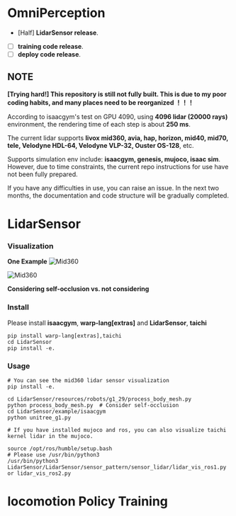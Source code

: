 # **OmniPerception**

- [Half] **LidarSensor release**.
- [ ] **training code release**.
- [ ] **deploy code release**.

## **NOTE**

**[Trying hard!] This repository is still not fully built. This is due to my poor coding habits, and many places need to be reorganized ！！！**

According to isaacgym's test on GPU 4090, using **4096 lidar (20000 rays)** environment, the rendering time of each step is about **250 ms**.

The current lidar supports **livox mid360, avia, hap, horizon, mid40, mid70, tele, Velodyne HDL-64, Velodyne VLP-32, Ouster OS-128**, etc. 

Supports simulation env include: **isaacgym, genesis, mujoco, isaac sim**. However, due to time constraints, the current repo instructions for use have not been fully prepared. 

If you have any difficulties in use, you can raise an issue. In the next two months, the documentation and code structure will be gradually completed.

# **LidarSensor**

### **Visualization**

**One Example**
![Mid360](https://github.com/aCodeDog/OmniPerception/blob/main/resources/images/Mid360_g1.gif)

![Mid360](https://github.com/aCodeDog/OmniPerception/blob/main/resources/images/mid360_no_shelf.gif)

**Considering self-occlusion vs. not considering**

### **Install**

Please install **isaacgym**, **warp-lang[extras]** and **LidarSensor**, **taichi**
```
pip install warp-lang[extras],taichi
cd LidarSensor 
pip install -e.
```

### **Usage**

```
# You can see the mid360 lidar sensor visualization
pip install -e.

cd LidarSensor/resources/robots/g1_29/process_body_mesh.py
python process_body_mesh.py  # Consider self-occlusion
cd LidarSensor/example/isaacgym
python unitree_g1.py

# If you have installed mujoco and ros, you can also visualize taichi kernel lidar in the mujoco.

source /opt/ros/humble/setup.bash 
# Please use /usr/bin/python3
/usr/bin/python3 LidarSensor/LidarSensor/sensor_pattern/sensor_lidar/lidar_vis_ros1.py or lidar_vis_ros2.py
```


# **locomotion Policy Training**
